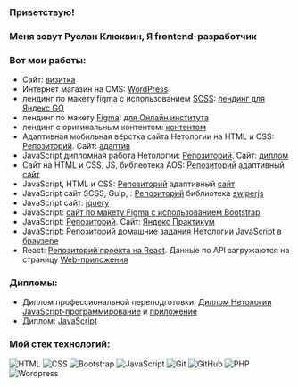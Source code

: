  ###    Приветствую!
###  Меня зовут Руслан Клюквин, Я frontend-разработчик
### Вот мои работы:  

-  Сайт: [визитка](http://ruslanklukvin.tilda.ws/)
-  Интернет магазин на CMS: [WordPress](https://imesale.ru/)
-  лендинг по макету figma c использованием [SCSS](https://www.figma.com/file/W9gacDyHMIG55KuDwAN2Tl/go-scooter-pass?type=design&node-id=0-1&mode=design&t=EDeQyYLbRVthrAUi-0): [лендинг для Яндекс GO](https://ruslanklukvin.github.io/yago/)
-  лендинг по макету [Figma](https://github.com/RuslanKlukvin/RuslanKlukvin/blob/main/ZlHL_Jo3fDA.jpg): [ для Онлайн института](https://testklukvin.tilda.ws/)
-  лендинг с оригинальным контентом: [контентом](https://ruslanklukvin.github.io/demosite/)
-  Адаптивная мобильная вёрстка сайта Нетологии на HTML и CSS: [Репозиторий](https://github.com/RuslanKlukvin/MQ-Diploma). Сайт: [адаптив](https://ruslanklukvin.github.io/MQ-Diploma/)
-  JavaScript дипломная работа Нетологии: [Репозиторий](https://github.com/RuslanKlukvin/js-cp-diploma-edited). Сайт: [диплом](https://ruslanklukvin.github.io/js-cp-diploma-edited/)
-  Сайт на HTML и CSS, JS, библеотека AOS: [Репозиторий](https://github.com/RuslanKlukvin/Portfolio/settings/pages) адаптивный [сайт](https://ruslanklukvin.github.io/Portfolio/)
-  JavaScript, HTML и CSS: [Репозиторий](https://github.com/RuslanKlukvin/Airpods) адаптивный [сайт](https://ruslanklukvin.github.io/Airpods/)
-  JavaScript сайт SCSS, Gulp, : [Репозиторий](https://github.com/RuslanKlukvin/TravelX) библиотека  [swiperjs](https://ruslanklukvin.github.io/TravelX/)
-  JavaScript сайт: [ jquery](http://xn--d1acvi.xn--h1ahn.xn--p1acf/)
-  JavaScript: [сайт по макету Figma с использованием Bootstrap](https://ruslanklukvin.github.io/figmaboots/) 
-  JavaScript: [Репозиторий](https://github.com/RuslanKlukvin/Procrastinate). Сайт: [Яндекс Практикум](https://ruslanklukvin.github.io/Procrastinate/)
-  JavaScript: [Репозиторий домашние задания Нетологии JavaScript в браузере](https://github.com/RuslanKlukvin/bhj-homeworks)
-  React: [Репозиторий проекта на React](https://github.com/RuslanKlukvin/Movie). Данные по API загружаются на страницу [Web-приложения](https://ruslanklukvin.github.io/Movie/)  

  
 ### Дипломы:

-  Диплом профессиональной переподготовки: [Диплом Нетологии  JavaScript-программирование](https://github.com/RuslanKlukvin/RuslanKlukvin/blob/main/%D0%94%D0%9F%D0%9F%20%D0%9A%D0%BB%D1%8E%D0%BA%D0%B2%D0%B8%D0%BD%20%D0%A0%D0%92.jpg) и [приложение](https://github.com/RuslanKlukvin/RuslanKlukvin/blob/main/%D0%94%D0%9F%D0%9F%20%D0%9A%D0%BB%D1%8E%D0%BA%D0%B2%D0%B8%D0%BD%20%D0%A0%D0%92%202.jpg)
-  Диплом: [JavaScript](https://github.com/RuslanKlukvin/RuslanKlukvin/blob/main/certificate.pdf)
 

### Мой стек технологий:
![HTML](https://img.shields.io/badge/-HTML-333?style=for-the-badge&logo=html5)
![CSS](https://img.shields.io/badge/-CSS-333?style=for-the-badge&logo=css3&logoColor=blue)
![Bootstrap](https://img.shields.io/badge/-Bootstrap-333?style=for-the-badge&logo=Bootstrap)
![JavaScript](https://img.shields.io/badge/-JavaScript-333?style=for-the-badge&logo=javascript)
![Git](https://img.shields.io/badge/-Git-333?style=for-the-badge&logo=Git)
![GitHub](https://img.shields.io/badge/-GitHub-333?style=for-the-badge&logo=GitHub)
![PHP](https://img.shields.io/badge/-PHP-333?style=for-the-badge&logo=PHP)
![Wordpress](https://img.shields.io/badge/-Wordpress-333?style=for-the-badge&logo=Wordpress&logoColor=blue)
 


